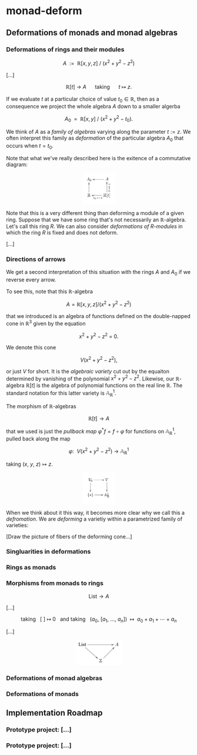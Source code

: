 # monad-deform

## Deformations of monads and monad algebras

### Deformations of rings and their modules

$$A\ \ :=\ \ \mathbb{R}[x, y, z]\ \big/\ (x^2+y^2-z^2)$$

[...]

$$\mathbb{R}[t]\ \longrightarrow\ A\ \ \ \ \ \ \text{taking}\ \ \ \ \ \ t\ \mapsto\ z.$$

If we evaluate $t$ at a particular choice of value $t_0\in\mathbb{R}$, then as a consequence we project the whole algebra $A$ down to a smaller algerba

$$A_0\ \ =\ \ \mathbb{R}[x, y]\ \big/\ (x^2+y^2-t_0).$$

We think of $A$ as a *family of algebras* varying along the parameter $t:=z$. We often interpret this family as *deformation* of the particular algebra $A_0$ that occurs when $t=t_0$.

Note that what we've really described here is the exitence of a commutative diagram:

<div align="center">
  <img src="./images/alg_def.jpg" alt="ring_deformation" width="18%">
</div>

Note that this is a very different thing than deforming a module of a given ring. Suppose that we have some ring that's not necessarily an $\mathbb{R}$-algebra. Let's call this ring $R$. We can also consider *deformations of* $R$-*modules* in which the ring $R$ is fixed and does not deform.

[...]

### Directions of arrows
We get a second interpretation of this situation with the rings $A$ and $A_0$ if we reverse every arrow.

To see this, note that this $\mathbb{R}$-algebra

$$A=\mathbb{R}[x,y,z]\big/(x^2+y^2-z^2)$$

that we introduced is an algebra of functions defined on the double-napped cone in $\mathbb{R}^3$ given by the equation

$$x^2+y^2-z^2\ =\ 0.$$

We denote this cone

$$V(x^2+y^2-z^2),$$

or just $V$ for short. It is the *algebraic variety* cut out by the equaiton determined by vanishing of the polynomial $x^2+y^2-z^2$. Likewise, our $\mathbb{R}$-algebra $\mathbb{R}[t]$ is the algebra of polynomial functions on the real line $\mathbb{R}$. The standard notation for this latter variety is $\mathbb{A}^{1}_{\mathbb{R}}$.

The morphism of $\mathbb{R}$-algebras

$$\mathbb{R}[t]\longrightarrow A$$

that we used is just the *pullback map* $\varphi^\ast f=f\circ\varphi$ for functions on $\mathbb{A}^{1}_{\mathbb{R}}$, pulled back along the map 

$$\varphi:\ \ V(x^2+y^2-z^2)\ \longrightarrow\ \mathbb{A}^1_{\mathbb{R}}$$

taking $(x,\ y,\ z)\mapsto z$.

<div align="center">
  <img src="./images/alg_def_scheme.jpg" alt="ring_deformation" width="18%">
</div>

When we think about it this way, it becomes more clear why we call this a *defromation*. We are *deforming* a varietiy within a parametrized family of varieties:

[Draw the picture of fibers of the deforming cone...]

### Singluarities in deformations

### Rings as monads

### Morphisms from monads to rings

$$\text{List}\longrightarrow A$$

[...]

$$\text{taking}\ \ \ [\ ]\ \mapsto\ 0\ \ \ \text{and taking}\ \ \ \big(a_0,\ [a_1,\ \dots,\ a_n]\big)\ \ \mapsto\ \ a_0+a_1+\cdots+a_n$$

[...]

<div align="center">
  <img src="./images/list_to_ring.png" alt="ring_deformation" width="25%">
</div>

### Deformations of monad algebras

### Deformations of monads

## Implementation Roadmap

### Prototype project: [...]

### Prototype project: [...]
